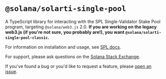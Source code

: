 # `@solana/solarti-single-pool`

A TypeScript library for interacting with the SPL Single-Validator Stake Pool program, targeting `@solana/web3.js` 2.0.
**If you are working on the legacy web3.js (if you're not sure, you probably are!), you want `@solana/solarti-single-pool-classic`.**

For information on installation and usage, see [SPL docs](https://spl.solana.com/single-pool).

For support, please ask questions on the [Solana Stack Exchange](https://solana.stackexchange.com).

If you've found a bug or you'd like to request a feature, please
[open an issue](https://github.com/solana-labs/solana-program-library/issues/new).
